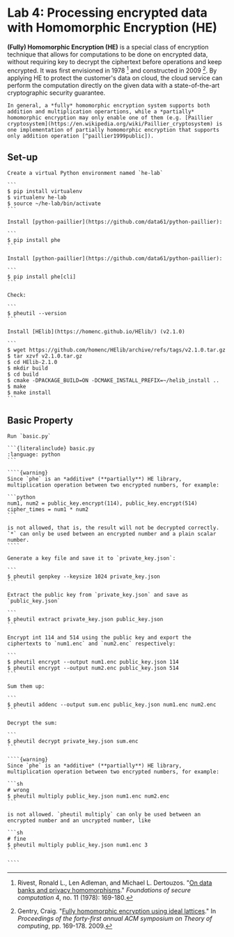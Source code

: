 # Lab 4: Processing encrypted data with Homomorphic Encryption (HE)

**(Fully) Homomorphic Encryption (HE)** is a special class of encryption technique that allows for computations to be done on encrypted data, without requiring key to decrypt the ciphertext before operations and keep encrypted. It was first envisioned in 1978 [^rivest1978data] and constructed in 2009 [^gentry2009fully]. By applying HE to protect the customer's data on cloud, the cloud service can perform the computation directly on the given data with a state-of-the-art cryptographic security guarantee.

```{seealso}
In general, a *fully* homomorphic encryption system supports both addition and multiplication operartions, while a *partially* homomorphic encryption may only enable one of them (e.g. [Paillier cryptosystem](https://en.wikipedia.org/wiki/Paillier_cryptosystem) is one implementation of partially homomorphic encryption that supports only addition operation [^paillier1999public]).
```

[^paillier1999public]: Paillier, Pascal. "[Public-key cryptosystems based on composite degree residuosity classes](http://citeseerx.ist.psu.edu/viewdoc/download?doi=10.1.1.2.8294&rep=rep1&type=pdf)." In *International conference on the theory and applications of cryptographic techniques*, pp. 223-238. Springer, Berlin, Heidelberg, 1999.

[^rivest1978data]: Rivest, Ronald L., Len Adleman, and Michael L. Dertouzos. "[On data banks and privacy homomorphisms](http://citeseerx.ist.psu.edu/viewdoc/download?doi=10.1.1.500.3989&rep=rep1&type=pdf)." *Foundations of secure computation* 4, no. 11 (1978): 169-180.

[^gentry2009fully]: Gentry, Craig. "[Fully homomorphic encryption using ideal lattices](https://citeseerx.ist.psu.edu/viewdoc/download?doi=10.1.1.362.7592&rep=rep1&type=pdf)." In *Proceedings of the forty-first annual ACM symposium on Theory of computing*, pp. 169-178. 2009.

## Set-up

````{tabbed} Python
Create a virtual Python environment named `he-lab`

```
$ pip install virtualenv
$ virtualenv he-lab
$ source ~/he-lab/bin/activate
```

Install [python-paillier](https://github.com/data61/python-paillier):

```
$ pip install phe
```

````

````{tabbed} CLI
Install [python-paillier](https://github.com/data61/python-paillier):

```
$ pip install phe[cli]
```

Check:

```
$ pheutil --version
```
````


````{tabbed} C++
Install [HElib](https://homenc.github.io/HElib/) (v2.1.0)

```
$ wget https://github.com/homenc/HElib/archive/refs/tags/v2.1.0.tar.gz
$ tar xzvf v2.1.0.tar.gz
$ cd HElib-2.1.0
$ mkdir build
$ cd build
$ cmake -DPACKAGE_BUILD=ON -DCMAKE_INSTALL_PREFIX=~/helib_install ..
$ make
$ make install
```

````

## Basic Property

`````{tabbed} Python
Run `basic.py`

```{literalinclude} basic.py
:language: python
```

````{warning}
Since `phe` is an *additive* (**partially**) HE library, multiplication operation between two encrypted numbers, for example:

```python
num1, num2 = public_key.encrypt(114), public_key.encrypt(514)
cipher_times = num1 * num2
```

is not allowed, that is, the result will not be decrypted correctly. `*` can only be used between an encrypted number and a plain scalar number.
````

`````

`````{tabbed} CLI
Generate a key file and save it to `private_key.json`:

```
$ pheutil genpkey --keysize 1024 private_key.json
```

Extract the public key from `private_key.json` and save as `public_key.json`

```
$ pheutil extract private_key.json public_key.json
```

Encrypt int 114 and 514 using the public key and export the ciphertexts to `num1.enc` and `num2.enc` respectively:

```
$ pheutil encrypt --output num1.enc public_key.json 114
$ pheutil encrypt --output num2.enc public_key.json 514
```

Sum them up:

```
$ pheutil addenc --output sum.enc public_key.json num1.enc num2.enc
```

Decrypt the sum:

```
$ pheutil decrypt private_key.json sum.enc
```

````{warning}
Since `phe` is an *additive* (**partially**) HE library, multiplication operation between two encrypted numbers, for example:

```sh
# wrong
$ pheutil multiply public_key.json num1.enc num2.enc
```

is not allowed. `pheutil multiply` can only be used between an encrypted number and an uncrypted number, like

```sh
# fine
$ pheutil multiply public_key.json num1.enc 3
```

````

`````
